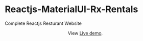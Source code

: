 # Reactjs-MaterialUI-Rx-Rentals
Complete Reactjs Resturant Website 
<p align="center">
  View <a href="https://65b8cc006a1a57c82a19f2cb--rx-rentals.netlify.app/">Live demo</a>.
 </p>
